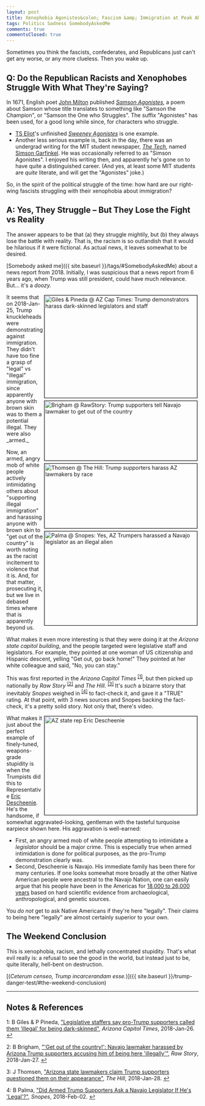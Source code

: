 ```yaml
---
layout: post
title: Xenophobia Agonistes&colon; Fascism &amp; Immigration at Peak Absurdity
tags: Politics Sadness SomebodyAskedMe
comments: true
commentsClosed: true
---
```


Sometimes you think the fascists, confederates, and Republicans just can't get any worse,
or any more clueless.  Then you wake up.  


## Q: Do the Republican Racists and Xenophobes Struggle With What They're Saying?  

In 1671, English poet [John Milton](https://en.wikipedia.org/wiki/John_Milton) published
[_Samson Agonistes_](https://en.wikipedia.org/wiki/Samson_Agonistes), a poem about Samson
whose title translates to something like "Samson the Champion", or "Samson the One who
Struggles".  The suffix "Agonistes" has been used, for a good long while since, for
characters who struggle.  
- [TS Eliot](https://en.wikipedia.org/wiki/T._S._Eliot)'s unfinished
  [_Sweeney Agonistes_](https://en.wikipedia.org/wiki/Sweeney_Agonistes) is one example.  
- Another less serious example is, back in the day, there was an undergrad writing for the
  MIT student newspaper, [_The Tech_](https://en.wikipedia.org/wiki/The_Tech_(newspaper)),
  named [Simson Garfinkel](https://en.wikipedia.org/wiki/Simson_Garfinkel).  He was occasionally
  referred to as "Simson Agonistes".  I enjoyed his writing then, and apparently he's gone
  on to have quite a distinguished career.  (And yes, at least some MIT students are
  _quite_ literate, and will get the "Agonistes" joke.)  
  
So, in the spirit of the political struggle of the time: how hard are our right-wing
fascists struggling with their xenophobia about immigration?


## A: Yes, They Struggle &ndash; But They Lose the Fight vs Reality  

The answer appears to be that (a) they struggle mightily, but (b) they always lose the
battle with reality.  That is, the racism is so outlandish that it would be hilarious if
it were fictional.  As actual news, it leaves somewhat to be desired.  

[Somebody asked me]({{ site.baseurl }}/tags/#SomebodyAskedMe) about a news report
from 2018.  Initially, I was suspicious that a news report from 6 years ago, when Trump
was still president, could have much relevance.  But&hellip; it's a _doozy._  

<img src="{{ site.baseurl }}/images/2024-03-06-xenophobia-agonistes-az-captimes-1.jpg" width="400" height="268" alt="Giles &amp; Pineda @ AZ Cap Times: Trump demonstrators harass dark-skinned legislators and staff" title="Giles &amp; Pineda @ AZ Cap Times: Trump demonstrators harass dark-skinned legislators and staff" style="float: right; margin: 3px 3px 3px 3px; border: 1px solid #000000;">
<img src="{{ site.baseurl }}/images/2024-03-06-xenophobia-agonistes-raw-story-1.jpg" width="400" height="156" alt="Brigham @ RawStory: Trump supporters tell Navajo lawmaker to get out of the country" title="Brigham @ RawStory: Trump supporters tell Navajo lawmaker to get out of the country" style="float: right; margin: 3px 3px 3px 3px; border: 1px solid #000000;">
<img src="{{ site.baseurl }}/images/2024-03-06-xenophobia-agonistes-the-hill-1.jpg" width="400" height="169" alt="Thomsen @ The Hill: Trump supporters harass AZ lawmakers by race" title="Thomsen @ The Hill: Trump supporters harass AZ lawmakers by race" style="float: right; margin: 3px 3px 3px 3px; border: 1px solid #000000;">
<img src="{{ site.baseurl }}/images/2024-03-06-xenophobia-agonistes-snopes-1.jpg" width="400" height="246" alt="Palma @ Snopes: Yes, AZ Trumpers harassed a Navajo legislator as an illegal alien" title="Palma @ Snopes: Yes, AZ Trumpers harassed a Navajo legislator as an illegal alien" style="float: right; margin: 3px 3px 3px 3px; border: 1px solid #000000;">
It seems that on 2018-Jan-25, Trump knuckleheads were demonstrating against immigration.
They didn't have too fine a grasp of "legal" vs "illegal" immigration, since apparently
anyone with brown skin was to them a potential illegal.  They were also _armed._  

Now, an armed, angry mob of white people actively intimidating others about "supporting
illegal immigration" and harassing anyone with brown skin to "get out of the country" is
worth noting as the racist incitement to violence that it is.  And, for that matter,
prosecuting it, but we live in debased times where that is apparently beyond us.  

What makes it even more interesting is that they were doing it at the
_Arizona state capitol building_, and the people targeted were legislative staff and
legislators.  For example, they pointed at one woman of US citizenship and Hispanic
descent, yelling "Get out, go back home!"  They pointed at her white colleague and said,
"No, you can stay."  

This was first reported in the _Arizona Capitol Times_ <sup id="fn1a">[[1]](#fn1)</sup>,
but then picked up nationally by _Raw Story_ <sup id="fn2a">[[2]](#fn2)</sup> and 
_The Hill_. <sup id="fn3a">[[3]](#fn3)</sup>  It's
_such_ a bizarre story that inevitably _Snopes_ weighed in <sup id="fn4a">[[4]](#fn4)</sup>
to fact-check it, and gave it a "TRUE" rating.  At that point, with 3 news sources and
Snopes backing the fact-check, it's a pretty solid story.  Not only that, there's video.  

<a href="{{ site.baseurl }}/images/2024-03-06-xenophobia-agonistes-descheenie-1.jpg"><img src="{{ site.baseurl }}/images/2024-03-06-xenophobia-agonistes-descheenie-1.jpg" width="400" height="258" alt="AZ state rep Eric Descheenie" title="AZ state rep Eric Descheenie" style="float: right; margin: 3px 3px 3px 3px; border: 1px solid #000000;"></a>
What makes it just about the perfect example of finely-tuned, weapons-grade stupidity is
when the Trumpists did this to Representative
[Eric Descheenie](https://en.wikipedia.org/wiki/Eric_Descheenie).  He's the handsome, if 
somewhat aggravated-looking, gentleman with the tasteful turquoise earpiece shown here.
His aggravation is well-earned:  
- First, an angry armed mob of white people attempting to intimidate a _legislator_ should
  be a major crime.  This is especially true when armed intimidation is done for political
  purposes, as the pro-Trump demonstration clearly was.  
- Second, Descheenie is Navajo.  His immediate family has been there for many centuries.
  If one looks somewhat more broadly at the other Native American people were ancestral to
  the Navajo Nation, one can easily argue that his people have been in the Americas for
  [18,000 to 26,000 years](https://en.wikipedia.org/wiki/Native_Americans_in_the_United_States#:~:text=The%202021%20findings%20of%20fossilized%20human%20footprints%20in%20relict%20lake%20sediments%20near%20White%20Sands%20National%20Park%20in%20present%2Dday%20New%20Mexico%20suggest%20a%20human%20presence%20there%20dating%20back%20to%20the%20Last%20Glacial%20Maximum%20(LGM)%2C%20between%2018%2C000%20and%2026%2C000%20years%20ago.%5B36%5D%5B37%5D%5B38%5D)
  based on hard scientific evidence from archaeological, anthropological, and genetic
  sources.  

You _do not_ get to ask Native Americans if they're here "legally".  Their claims to being
here "legally" are almost certainly superior to your own.  


## The Weekend Conclusion  

This is xenophobia, racism, and lethally concentrated stupidity.  That's what evil really
is: a refusal to see the good in the world, but instead just to be, quite literally,
hell-bent on destruction.  

[(_Ceterum censeo, Trump incarcerandam esse._)]({{ site.baseurl }}/trump-danger-test/#the-weekend-conclusion)  

---

## Notes &amp; References  

<!--
<sup id="fn1a">[[1]](#fn1)</sup>

<a id="fn1">1</a>: ***, ["***"](***), *** [↩](#fn1a)  

<a href="{{ site.baseurl }}/images/***">
  <img src="{{ site.baseurl }}/images/***" width="400" height="***" alt="***" title="***" style="float: right; margin: 3px 3px 3px 3px; border: 1px solid #000000;">
</a>

<a href="***">
  <img src="{{ site.baseurl }}/images/***" width="550" height="***" alt="***" title="***" style="margin: 3px 3px 3px 3px; border: 1px solid #000000;">
</a>

<iframe width="400" height="224" src="***" allow="accelerometer; encrypted-media; gyroscope; picture-in-picture" allowfullscreen style="float: right; margin: 3px 3px 3px 3px; border: 1px solid #000000;"></iframe>
-->

<a id="fn1">1</a>: B Giles &amp; P Pineda, ["Legislative staffers say pro-Trump supporters called them ‘illegal’ for being dark-skinned"](https://azcapitoltimes.com/news/2018/01/26/arizona-capitol-eric-descheenie-cesar-chavez-lisette-flores-selianna-robles-katie-hobbs-tomas-robles-trump-supports-yell-illegal/), _Arizona Capitol Times_, 2018-Jan-26. [↩](#fn1a)  

<a id="fn2">2</a>: B Brigham, ["'Get out of the country!': Navajo lawmaker harassed by Arizona Trump supporters accusing him of being here 'illegally'"](https://www.rawstory.com/2018/01/get-country-navajo-lawmaker-harassed-arizona-trump-supporters-accusing-illegally/), _Raw Story_, 2018-Jan-27. [↩](#fn2a)  

<a id="fn3">3</a>: J Thomsen, ["Arizona state lawmakers claim Trump supporters questioned them on their appearance"](https://thehill.com/homenews/state-watch/371150-arizona-state-lawmakers-claim-trump-supporters-questioned-them-on-their/), _The Hill_, 2018-Jan-28. [↩](#fn3a)  

<a id="fn4">4</a>: B Palma, ["Did Armed Trump Supporters Ask a Navajo Legislator If He's 'Legal'?"](https://www.snopes.com/fact-check/trump-supporters-navajo-legislator-legal/), _Snopes_, 2018-Feb-02. [↩](#fn4a)  
